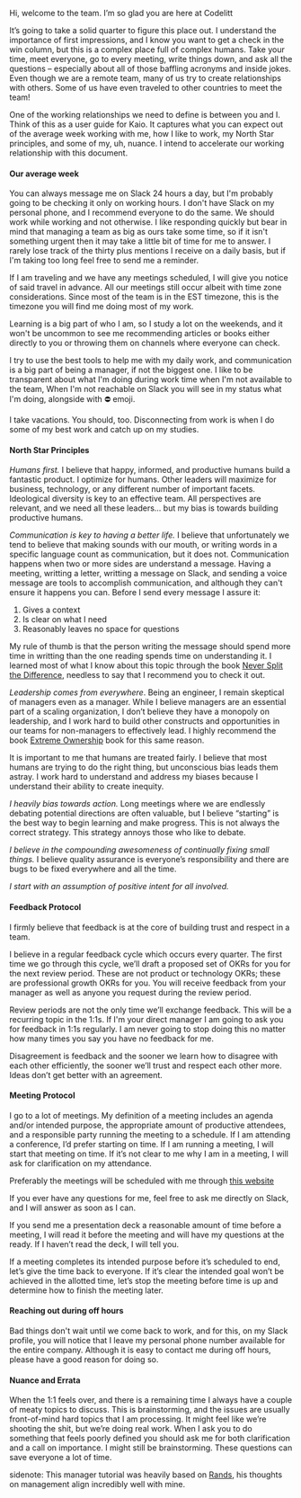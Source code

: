 Hi, welcome to the team. I’m so glad you are here at Codelitt

It’s going to take a solid quarter to figure this place out. I understand the importance of first impressions, and I know you want to get a check in the win column, but this is a complex place full of complex humans. Take your time, meet everyone, go to every meeting, write things down, and ask all the questions – especially about all of those baffling acronyms and inside jokes. Even though we are a remote team, many of us try to create relationships with others. Some of us have even traveled to other countries to meet the team! 

One of the working relationships we need to define is between you and I. Think of this as a  user guide for Kaio. It captures what you can expect out of the average week working with me, how I like to work, my North Star principles, and some of my, uh, nuance. I intend to accelerate our working relationship with this document.

#### Our average week

You can always message me on Slack 24 hours a day, but I'm probably going to be checking it only on working hours. I don't have Slack on my personal phone, and I recommend everyone to do the same. We should work while working and not otherwise. I like responding quickly but bear in mind that managing a team as big as ours take some time, so if it isn't something urgent then it may take a little bit of time for me to answer. I rarely lose track of the thirty plus mentions I receive on a daily basis, but if I'm taking too long feel free to send me a reminder.

If I am traveling and we have any meetings scheduled, I will give you notice of said travel in advance. All our meetings still occur albeit with time zone considerations. Since most of the team is in the EST timezone, this is the timezone you will find me doing most of my work.

Learning is a big part of who I am, so I study a lot on the weekends, and it won't be uncommon to see me recommending articles or books either directly to you or throwing them on channels where everyone can check.

I try to use the best tools to help me with my daily work, and communication is a big part of being a manager, if not the biggest one. I like to be transparent about what I'm doing during work time when I'm not available to the team, When I'm not reachable on Slack you will see in my status what I'm doing, alongside with ⛔️ emoji.

I take vacations. You should, too. Disconnecting from work is when I do some of my best work and catch up on my studies.

#### North Star Principles

*Humans first.* I believe that happy, informed, and productive humans build a fantastic product. I optimize for humans. Other leaders will maximize for business, technology, or any different number of important facets. Ideological diversity is key to an effective team. All perspectives are relevant, and we need all these leaders... but my bias is towards building productive humans.

*Communication is key to having a better life.* I believe that unfortunately we tend to believe that making sounds with our mouth, or writing words in a specific language count as communication, but it does not. Communication happens when two or more sides are understand a message. Having a meeting, writting a letter, writting a message on Slack, and sending a voice message are tools to accomplish communication, and although they can't ensure it happens you can. Before I send every message I assure it:

1. Gives a context
2. Is clear on what I need
3. Reasonably leaves no space for questions

My rule of thumb is that the person writing the message should spend more time in writting than the one reading spends time on understanding it. I learned most of what I know about this topic through the book [Never Split the Difference](https://www.goodreads.com/book/show/26156469-never-split-the-difference?ac=1&from_search=true&qid=mWnyi05oaS&rank=1), needless to say that I recommend you to check it out.

*Leadership comes from everywhere*. Being an engineer, I remain skeptical of managers even as a manager. While I believe managers are an essential part of a scaling organization, I don’t believe they have a monopoly on leadership, and I work hard to build other constructs and opportunities in our teams for non-managers to effectively lead. I highly recommend the book [Extreme Ownership](https://www.goodreads.com/book/show/23848190-extreme-ownership?from_search=true&from_srp=true&qid=a6y1MVowGY&rank=1) book for this same reason.

It is important to me that humans are treated fairly. I believe that most humans are trying to do the right thing, but unconscious bias leads them astray. I work hard to understand and address my biases because I understand their ability to create inequity.

*I heavily bias towards action.* Long meetings where we are endlessly debating potential directions are often valuable, but I believe “starting” is the best way to begin learning and make progress. This is not always the correct strategy. This strategy annoys those who like to debate.

*I believe in the compounding awesomeness of continually fixing small things.* I believe quality assurance is everyone’s responsibility and there are bugs to be fixed everywhere and all the time.

*I start with an assumption of positive intent for all involved.*

#### Feedback Protocol

I firmly believe that feedback is at the core of building trust and respect in a team.

I believe in a regular feedback cycle which occurs every quarter. The first time we go through this cycle, we’ll draft a proposed set of OKRs for you for the next review period. These are not product or technology OKRs; these are professional growth OKRs for you. You will receive feedback from your manager as well as anyone you request during the review period.

Review periods are not the only time we’ll exchange feedback. This will be a recurring topic in the 1:1s. If I'm your direct manager I am going to ask you for feedback in 1:1s regularly. I am never going to stop doing this no matter how many times you say you have no feedback for me.

Disagreement is feedback and the sooner we learn how to disagree with each other efficiently, the sooner we’ll trust and respect each other more. Ideas don’t get better with an agreement.

#### Meeting Protocol

I go to a lot of meetings.
My definition of a meeting includes an agenda and/or intended purpose, the appropriate amount of productive attendees, and a responsible party running the meeting to a schedule. If I am attending a conference, I’d prefer starting on time. If I am running a meeting, I will start that meeting on time. If it’s not clear to me why I am in a meeting, I will ask for clarification on my attendance.

Preferably the meetings will be scheduled with me through [this website](https://calendly.com/kaio-magalhaes)

If you ever have any questions for me, feel free to ask me directly on Slack, and I will answer as soon as I can.

If you send me a presentation deck a reasonable amount of time before a meeting, I will read it before the meeting and will have my questions at the ready. If I haven’t read the deck, I will tell you.

If a meeting completes its intended purpose before it’s scheduled to end, let’s give the time back to everyone. If it’s clear the intended goal won’t be achieved in the allotted time, let’s stop the meeting before time is up and determine how to finish the meeting later.

#### Reaching out during off hours

Bad things don't wait until we come back to work, and for this, on my Slack profile, you will notice that I leave my personal phone number available for the entire company.
Although it is easy to contact me during off hours, please have a good reason for doing so.

#### Nuance and Errata
When the 1:1 feels over, and there is a remaining time I always have a couple of meaty topics to discuss. This is brainstorming, and the issues are usually front-of-mind hard topics that I am processing. It might feel like we’re shooting the shit, but we’re doing real work.
When I ask you to do something that feels poorly defined you should ask me for both clarification and a call on importance. I might still be brainstorming. These questions can save everyone a lot of time.

sidenote: This manager tutorial was heavily based on [Rands](http://randsinrepose.com/archives/how-to-rands/), his thoughts on management align incredibly well with mine.

